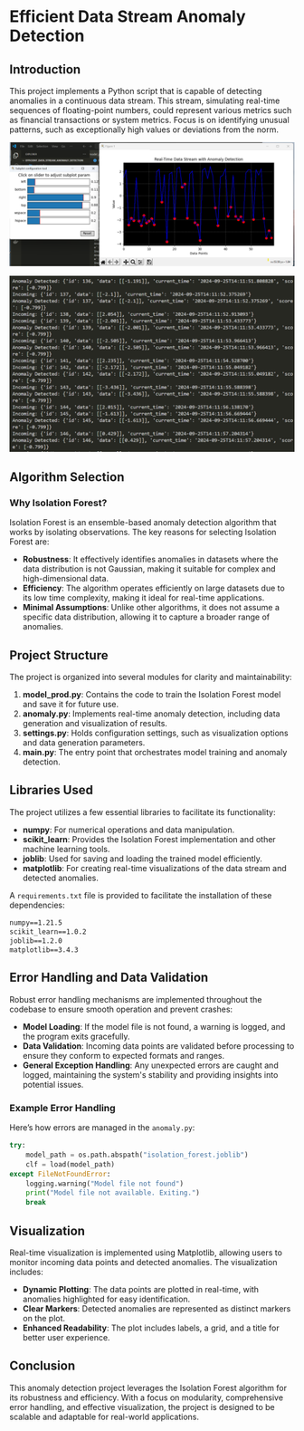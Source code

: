 # Efficient Data Stream Anomaly Detection


## Introduction

This project implements a Python script that is capable of detecting anomalies in a continuous data stream. This stream, simulating real-time sequences of floating-point numbers, could represent various metrics such as financial transactions or system metrics. Focus is on identifying unusual patterns, such as exceptionally high values or deviations from the norm.

![picture1](pictures/realTime1.png)

![picture2](pictures/realTime.png)

## Algorithm Selection

### Why Isolation Forest?

Isolation Forest is an ensemble-based anomaly detection algorithm that works by isolating observations. The key reasons for selecting Isolation Forest are:

- **Robustness**: It effectively identifies anomalies in datasets where the data distribution is not Gaussian, making it suitable for complex and high-dimensional data.
- **Efficiency**: The algorithm operates efficiently on large datasets due to its low time complexity, making it ideal for real-time applications.
- **Minimal Assumptions**: Unlike other algorithms, it does not assume a specific data distribution, allowing it to capture a broader range of anomalies.

## Project Structure

The project is organized into several modules for clarity and maintainability:

1. **model_prod.py**: Contains the code to train the Isolation Forest model and save it for future use.
2. **anomaly.py**: Implements real-time anomaly detection, including data generation and visualization of results.
3. **settings.py**: Holds configuration settings, such as visualization options and data generation parameters.
4. **main.py**: The entry point that orchestrates model training and anomaly detection.


## Libraries Used

The project utilizes a few essential libraries to facilitate its functionality:

- **numpy**: For numerical operations and data manipulation.
- **scikit_learn**: Provides the Isolation Forest implementation and other machine learning tools.
- **joblib**: Used for saving and loading the trained model efficiently.
- **matplotlib**: For creating real-time visualizations of the data stream and detected anomalies.

A `requirements.txt` file is provided to facilitate the installation of these dependencies:

```plaintext
numpy==1.21.5
scikit_learn==1.0.2
joblib==1.2.0
matplotlib==3.4.3
```
## Error Handling and Data Validation

Robust error handling mechanisms are implemented throughout the codebase to ensure smooth operation and prevent crashes:

- **Model Loading**: If the model file is not found, a warning is logged, and the program exits gracefully.
- **Data Validation**: Incoming data points are validated before processing to ensure they conform to expected formats and ranges.
- **General Exception Handling**: Any unexpected errors are caught and logged, maintaining the system's stability and providing insights into potential issues.

### Example Error Handling

Here’s how errors are managed in the `anomaly.py`:

```python
try:
    model_path = os.path.abspath("isolation_forest.joblib")
    clf = load(model_path)
except FileNotFoundError:
    logging.warning("Model file not found")
    print("Model file not available. Exiting.")
    break
```
## Visualization

Real-time visualization is implemented using Matplotlib, allowing users to monitor incoming data points and detected anomalies. The visualization includes:

- **Dynamic Plotting**: The data points are plotted in real-time, with anomalies highlighted for easy identification.
- **Clear Markers**: Detected anomalies are represented as distinct markers on the plot.
- **Enhanced Readability**: The plot includes labels, a grid, and a title for better user experience.

## Conclusion

This anomaly detection project leverages the Isolation Forest algorithm for its robustness and efficiency. With a focus on modularity, comprehensive error handling, and effective visualization, the project is designed to be scalable and adaptable for real-world applications.





